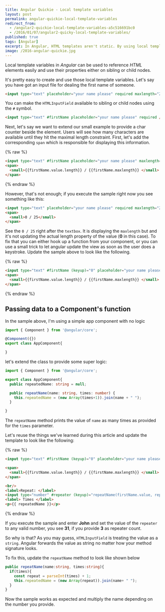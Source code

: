 ```yaml
---
title: Angular Quickie - Local template variables
layout: post
permalink: angular-quickie-local-template-variables
redirect_from: 
  - /angular2-quickie-local-template-variables-a5c516691bc0
  - /2016/01/07/angular2-quicky-local-template-variables/
published: true
tags: [Angular]
excerpt: In Angular, HTML templates aren't static. By using local template variables you can make your HTML even more dynamic and more flexible. Learn how to use local template variables in Angular, now!
image: /2016-angular-quickie.jpg
---
```

Local template variables in *Angular* can be used to reference *HTML* elements easily and use their properties either on sibling or child nodes.

It's pretty easy to create and use those local template variables. Let's say you have got an input file for dealing the first name of someone.

```html
<input type="text" placeholder="your name please" required maxlength="25" />

```

You can make the `HTMLInputField` available to sibling or child nodes using the `#` symbol.

```html
<input type="text" #firstName placeholder="your name please" required />

```

Next, let's say we want to extend our small example to provide a char counter beside the element. Users will see how many characters are available until they hit the maximal length constraint. First, let's add the corresponding `span` which is responsible for displaying this information.

{% raw %}
```html
<input type="text" #firstName placeholder="your name please" maxlength="25" required />
<span>
  <small>{{firstName.value.length}} / {{firstName.maxlength}} </small>
</span>

```
{% endraw %}

However, that's not enough; if you execute the sample right now you see something like this:

```html
<input type="text" placeholder="your name please" required maxlength="25"/>
<span>
  <small>0 / 25</small>
</span>

```

See the `0 / 25` right after the `textbox`. It is displaying the `maxlength` but and it's not updating the actual length property of the value (**0** in this case). To fix that you can either hook up a function from your component, or you can use a small trick to let angular update the view as soon as the user does a keystroke. Update the sample above to look like the following.

{% raw %}
```html
<input type="text" #firstName (keyup)="0" placeholder="your name please" maxlength="25" required />
<span>
  <small>{{firstName.value.length}} / {{firstName.maxlength}} </small>
</span>

```
{% endraw %}

## Passing data to a Component's function

In the sample above, I'm using a simple app component with no logic

```typescript
import { Component } from '@angular/core';

@Component({})
export class AppComponent{

}
```

let's extend the class to provide some super logic:

```typescript
import { Component } from '@angular/core';

export class AppComponent{
  public repeatedName: string = null;

  public repeatName(name: string, times: number) {
    this.repeatedName = (new Array(times+1)).join(name + " ");
  }

}

```

The `repeatName` method prints the value of `name` as many times as provided for the `times` parameter.

Let's reuse the things we've learned during this article and update the template to look like the following:

{% raw %}
```html
<input type="text" #firstName (keyup)="0" placeholder="your name please" maxlength="25" required />

<span>
  <small>{{firstName.value.length}} / {{firstName.maxlength}} </small>
</span>

<br/>
<label>Repeat: </label>
<input type="number" #repeater (keyup)="repeatName(firstName.value, repeater.value)" min="1" max="999" />
<label> Times </label>
<p>{{ repeatedName }}</p>

```
{% endraw %}

If you execute the sample and enter **John** and set the value of the `repeater` to any valid number, you see **31**, if you provide **3** as repeater count.

So why is that? As you may guess, `HTMLInputField` is treating the value as a `string`. Angular forwards the value as string no matter how your method signature looks.

To fix this, update the `repeatName` method to look like shown below

```typescript
public repeatName(name:string, times:string){
  if(times){
    const repeat = parseInt(times) + 1;
    this.repeatedName = (new Array(repeat)).join(name+ " ");
  }
}

```

Now the sample works as expected and multiply the name depending on the number you provide.
